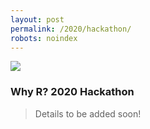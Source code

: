 ```yaml
---
layout: post
permalink: /2020/hackathon/
robots: noindex
---
```


<img src="/foundation/images/fulls/whyr2020/updated_cover2020_small.jpg" class="fit image">

### Why R? 2020 Hackathon

> Details to be added soon!